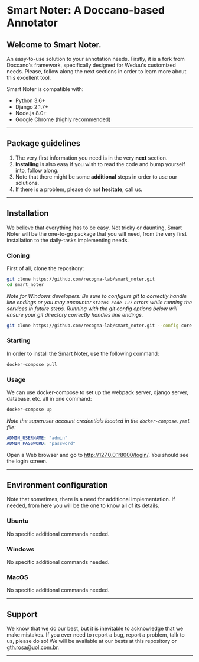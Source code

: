 # Smart Noter: A Doccano-based Annotator

## Welcome to Smart Noter.

An easy-to-use solution to your annotation needs. Firstly, it is a fork from Doccano's framework, specifically designed for Weduu's customized needs. Please, follow along the next sections in order to learn more about this excellent tool.

Smart Noter is compatible with:
- Python 3.6+
- Django 2.1.7+
- Node.js 8.0+
- Google Chrome (highly recommended)

---

## Package guidelines

1. The very first information you need is in the very **next** section.
2. **Installing** is also easy if you wish to read the code and bump yourself into, follow along.
3. Note that there might be some **additional** steps in order to use our solutions.
4. If there is a problem, please do not **hesitate**, call us.

---

## Installation

We believe that everything has to be easy. Not tricky or daunting, Smart Noter will be the one-to-go package that you will need, from the very first installation to the daily-tasks implementing needs.

### Cloning

First of all, clone the repository:

```bash
git clone https://github.com/recogna-lab/smart_noter.git
cd smart_noter
```

_Note for Windows developers: Be sure to configure git to correctly handle line endings or you may encounter `status code 127` errors while running the services in future steps. Running with the git config options below will ensure your git directory correctly handles line endings._

```bash
git clone https://github.com/recogna-lab/smart_noter.git --config core.autocrlf=input
```

### Starting

In order to install the Smart Noter, use the following command:

```bash
docker-compose pull
```

### Usage

We can use docker-compose to set up the webpack server, django server, database, etc. all in one command:

```bash
docker-compose up
```

_Note the superuser account credentials located in the `docker-compose.yaml` file:_
```yml
ADMIN_USERNAME: "admin"
ADMIN_PASSWORD: "password"
```

Open a Web browser and go to <http://127.0.0.1:8000/login/>. You should see the login screen.

---

## Environment configuration

Note that sometimes, there is a need for additional implementation. If needed, from here you will be the one to know all of its details.

### Ubuntu

No specific additional commands needed.

### Windows

No specific additional commands needed.

### MacOS

No specific additional commands needed.

---

## Support

We know that we do our best, but it is inevitable to acknowledge that we make mistakes. If you ever need to report a bug, report a problem, talk to us, please do so! We will be available at our bests at this repository or gth.rosa@uol.com.br.

---
